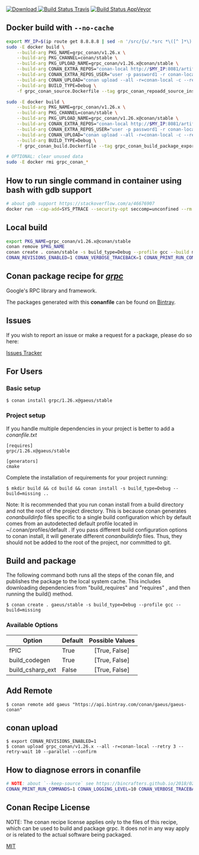 [![Download](https://api.bintray.com/packages/gaeus/gaeus-conan/grpc%3Agaeus/images/download.svg) ](https://bintray.com/gaeus/gaeus-conan/grpc%3Agaeus/_latestVersion)
[![Build Status Travis](https://travis-ci.org/gaeus/conan-grpc.svg)](https://travis-ci.org/gaeus/conan-grpc)
[![Build Status AppVeyor](https://ci.appveyor.com/api/projects/status/github/gaeus/conan-grpc?svg=true)](https://ci.appveyor.com/project/gaeus/conan-grpc)

## Docker build with `--no-cache`

```bash
export MY_IP=$(ip route get 8.8.8.8 | sed -n '/src/{s/.*src *\([^ ]*\).*/\1/p;q}')
sudo -E docker build \
    --build-arg PKG_NAME=grpc_conan/v1.26.x \
    --build-arg PKG_CHANNEL=conan/stable \
    --build-arg PKG_UPLOAD_NAME=grpc_conan/v1.26.x@conan/stable \
    --build-arg CONAN_EXTRA_REPOS="conan-local http://$MY_IP:8081/artifactory/api/conan/conan False" \
    --build-arg CONAN_EXTRA_REPOS_USER="user -p password1 -r conan-local admin" \
    --build-arg CONAN_UPLOAD="conan upload --all -r=conan-local -c --retry 3 --retry-wait 10 --force" \
    --build-arg BUILD_TYPE=Debug \
    -f grpc_conan_source.Dockerfile --tag grpc_conan_repoadd_source_install . --no-cache

sudo -E docker build \
    --build-arg PKG_NAME=grpc_conan/v1.26.x \
    --build-arg PKG_CHANNEL=conan/stable \
    --build-arg PKG_UPLOAD_NAME=grpc_conan/v1.26.x@conan/stable \
    --build-arg CONAN_EXTRA_REPOS="conan-local http://$MY_IP:8081/artifactory/api/conan/conan False" \
    --build-arg CONAN_EXTRA_REPOS_USER="user -p password1 -r conan-local admin" \
    --build-arg CONAN_UPLOAD="conan upload --all -r=conan-local -c --retry 3 --retry-wait 10 --force" \
    --build-arg BUILD_TYPE=Debug \
    -f grpc_conan_build.Dockerfile --tag grpc_conan_build_package_export_test_upload . --no-cache

# OPTIONAL: clear unused data
sudo -E docker rmi grpc_conan_*
```

## How to run single command in container using bash with gdb support

```bash
# about gdb support https://stackoverflow.com/a/46676907
docker run --cap-add=SYS_PTRACE --security-opt seccomp=unconfined --rm --entrypoint="/bin/bash" -v "$PWD":/home/u/project_copy -w /home/u/project_copy -p 50051:50051 --name DEV_grpc_conan grpc_conan -c pwd
```

## Local build

```bash
export PKG_NAME=grpc_conan/v1.26.x@conan/stable
conan remove $PKG_NAME
conan create . conan/stable -s build_type=Debug --profile gcc --build missing
CONAN_REVISIONS_ENABLED=1 CONAN_VERBOSE_TRACEBACK=1 CONAN_PRINT_RUN_COMMANDS=1 CONAN_LOGGING_LEVEL=10 conan upload $PKG_NAME --all -r=conan-local -c --retry 3 --retry-wait 10 --force
```

## Conan package recipe for [*grpc*](https://github.com/grpc/grpc)

Google's RPC library and framework.

The packages generated with this **conanfile** can be found on [Bintray](https://bintray.com/gaeus/gaeus-conan/grpc%3Agaeus).


## Issues

If you wish to report an issue or make a request for a package, please do so here:

[Issues Tracker](https://github.com/gaeus/conan-grpc/issues)


## For Users

### Basic setup

    $ conan install grpc/1.26.x@gaeus/stable

### Project setup

If you handle multiple dependencies in your project is better to add a *conanfile.txt*

    [requires]
    grpc/1.26.x@gaeus/stable

    [generators]
    cmake

Complete the installation of requirements for your project running:

    $ mkdir build && cd build && conan install -s build_type=Debug --build=missing ..

Note: It is recommended that you run conan install from a build directory and not the root of the project directory.  This is because conan generates *conanbuildinfo* files specific to a single build configuration which by default comes from an autodetected default profile located in ~/.conan/profiles/default .  If you pass different build configuration options to conan install, it will generate different *conanbuildinfo* files.  Thus, they should not be added to the root of the project, nor committed to git.


## Build and package

The following command both runs all the steps of the conan file, and publishes the package to the local system cache.  This includes downloading dependencies from "build_requires" and "requires" , and then running the build() method.

    $ conan create . gaeus/stable -s build_type=Debug --profile gcc --build=missing


### Available Options
| Option        | Default | Possible Values  |
| ------------- |:----------------- |:------------:|
| fPIC      | True |  [True, False] |
| build_codegen      | True |  [True, False] |
| build_csharp_ext      | False |  [True, False] |


## Add Remote

    $ conan remote add gaeus "https://api.bintray.com/conan/gaeus/gaeus-conan"

## conan upload

    $ export CONAN_REVISIONS_ENABLED=1
    $ conan upload grpc_conan/v1.26.x --all -r=conan-local --retry 3 --retry-wait 10 --parallel --confirm

## How to diagnose errors in conanfile

```bash
# NOTE: about `--keep-source` see https://bincrafters.github.io/2018/02/27/Updated-Conan-Package-Flow-1.1/
CONAN_PRINT_RUN_COMMANDS=1 CONAN_LOGGING_LEVEL=10 CONAN_VERBOSE_TRACEBACK=1 conan create . conan/stable -s build_type=Debug --profile gcc --build missing --keep-source
```

## Conan Recipe License

NOTE: The conan recipe license applies only to the files of this recipe, which can be used to build and package grpc.
It does *not* in any way apply or is related to the actual software being packaged.

[MIT](https://github.com/gaeus/conan-grpc/blob/stable/1.26.x/LICENSE.md)
